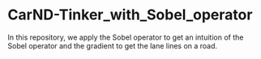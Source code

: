 # CarND-Tinker_with_Sobel_operator
In this repository, we apply the Sobel operator to get an intuition of the Sobel operator and the gradient to get the lane lines on a road.
